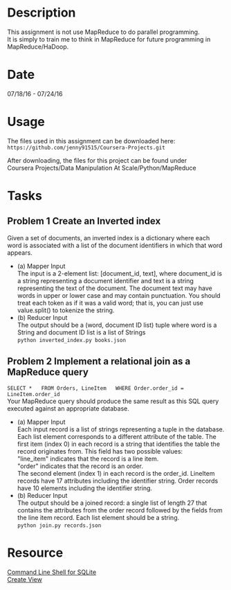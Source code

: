 # Description  
This assignment is not use MapReduce to do parallel programming.  
It is simply to train me to think in MapReduce for future programming in MapReduce/HaDoop.   

# Date  
07/18/16 - 07/24/16  

# Usage    
The files used in this assignment can be downloaded here:  
`https://github.com/jenny91515/Coursera-Projects.git`   

After downloading, the files for this project can be found under  
Coursera Projects/Data Manipulation At Scale/Python/MapReduce  

# Tasks
## Problem 1 Create an Inverted index  
Given a set of documents, an inverted index is a dictionary where each word is associated with a list of the document identifiers in which that word appears.
  * (a) Mapper Input  
The input is a 2-element list: [document_id, text], where document_id is a string representing a document identifier and text is a string representing the text of the document. The document text may have words in upper or lower case and may contain punctuation. You should treat each token as if it was a valid word; that is, you can just use value.split() to tokenize the string.  
  * (b) Reducer Input  
 The output should be a (word, document ID list) tuple where word is a String and document ID list is a list of Strings  
  `python inverted_index.py books.json`  

## Problem 2 Implement a relational join as a MapReduce query  
`SELECT *  
FROM Orders, LineItem  
WHERE Order.order_id = LineItem.order_id`  
Your MapReduce query should produce the same result as this SQL query executed against an appropriate database.  
  * (a) Mapper Input  
Each input record is a list of strings representing a tuple in the database. Each list element corresponds to a different attribute of the table. The first item (index 0) in each record is a string that identifies the table the record originates from. This field has two possible values:  
"line_item" indicates that the record is a line item.  
"order" indicates that the record is an order.  
The second element (index 1) in each record is the order_id. LineItem records have 17 attributes including the identifier string. Order records have 10 elements including the identifier string.
  * (b) Reducer Input  
The output should be a joined record: a single list of length 27 that contains the attributes from the order record followed by the fields from the line item record. Each list element should be a string.    
  `python join.py records.json`  

# Resource  
[Command Line Shell for SQLite](https://www.sqlite.org/cli.html)  
[Create View](http://www.w3schools.com/sql/sql_view.asp)  
